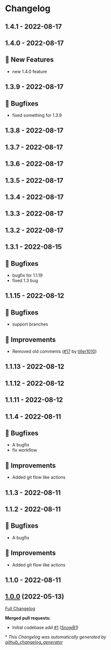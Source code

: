 # Changelog

## 1.4.1 - 2022-08-17




## 1.4.0 - 2022-08-17
## 🎉 New Features
- new 1.4.0 feature



## 1.3.9 - 2022-08-17
## 🐛 Bugfixes
- fixed something for 1.3.9



## 1.3.8 - 2022-08-17




## 1.3.7 - 2022-08-17




## 1.3.6 - 2022-08-17




## 1.3.5 - 2022-08-17




## 1.3.4 - 2022-08-17




## 1.3.3 - 2022-08-17




## 1.3.2 - 2022-08-17




## 1.3.1 - 2022-08-15
## 🐛 Bugfixes
- bugfix for 1.1.19
- fixed 1.3 bug



## 1.1.15 - 2022-08-12
## 🐛 Bugfixes
- support branches



## 🔨 Improvements
- Removed old comments ([#17](https://github.com/tiller1010/silverstripe-spam-module/pull/17) by [tiller1010](https://github.com/tiller1010))



## 1.1.13 - 2022-08-12




## 1.1.12 - 2022-08-12




## 1.1.11 - 2022-08-12




## 1.1.4 - 2022-08-11
## 🐛 Bugfixes
- A bugfix
- fix workflow

## 🔨 Improvements
- Added git flow like actions



## 1.1.3 - 2022-08-11




## 1.1.2 - 2022-08-11
## 🐛 Bugfixes
- A bugfix

## 🔨 Improvements
- Added git flow like actions



## 1.1.0 - 2022-08-11




## [1.0.0](https://github.com/werkbot/silverstripe-spam-module/tree/1.0.0) (2022-05-13)

[Full Changelog](https://github.com/werkbot/silverstripe-spam-module/compare/d7346faab2d0f69509d4aa70aa311fa45c1fc77c...1.0.0)

**Merged pull requests:**

- Initial codebase add [\#1](https://github.com/werkbot/silverstripe-spam-module/pull/1) ([SnowB1](https://github.com/SnowB1))



\* *This Changelog was automatically generated by [github_changelog_generator](https://github.com/github-changelog-generator/github-changelog-generator)*
